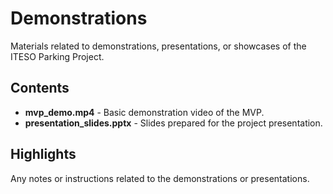 # Demonstrations

Materials related to demonstrations, presentations, or showcases of the ITESO Parking Project.

## Contents

- **mvp_demo.mp4** - Basic demonstration video of the MVP.
- **presentation_slides.pptx** - Slides prepared for the project presentation.

## Highlights

Any notes or instructions related to the demonstrations or presentations.